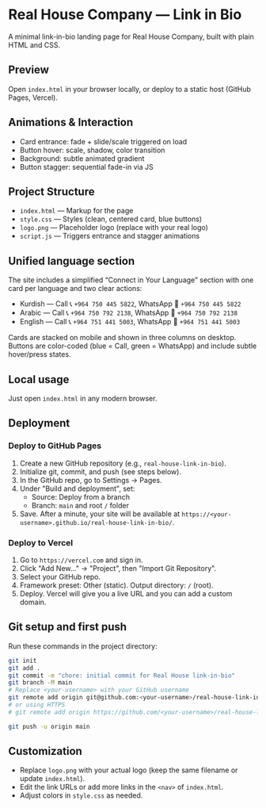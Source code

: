 # Real House Company — Link in Bio

A minimal link-in-bio landing page for Real House Company, built with plain HTML and CSS.

## Preview
Open `index.html` in your browser locally, or deploy to a static host (GitHub Pages, Vercel).

## Animations & Interaction
- Card entrance: fade + slide/scale triggered on load
- Button hover: scale, shadow, color transition
- Background: subtle animated gradient
- Button stagger: sequential fade-in via JS

## Project Structure
- `index.html` — Markup for the page
- `style.css` — Styles (clean, centered card, blue buttons)
- `logo.png` — Placeholder logo (replace with your real logo)
- `script.js` — Triggers entrance and stagger animations

## Unified language section
The site includes a simplified “Connect in Your Language” section with one card per language and two clear actions:

- Kurdish — Call 📞 `+964 750 445 5822`, WhatsApp 💬 `+964 750 445 5822`
- Arabic — Call 📞 `+964 750 792 2138`, WhatsApp 💬 `+964 750 792 2138`
- English — Call 📞 `+964 751 441 5003`, WhatsApp 💬 `+964 751 441 5003`

Cards are stacked on mobile and shown in three columns on desktop. Buttons are color-coded (blue = Call, green = WhatsApp) and include subtle hover/press states.

## Local usage
Just open `index.html` in any modern browser.

## Deployment

### Deploy to GitHub Pages
1. Create a new GitHub repository (e.g., `real-house-link-in-bio`).
2. Initialize git, commit, and push (see steps below).
3. In the GitHub repo, go to Settings → Pages.
4. Under "Build and deployment", set:
   - Source: Deploy from a branch
   - Branch: `main` and root `/` folder
5. Save. After a minute, your site will be available at `https://<your-username>.github.io/real-house-link-in-bio/`.

### Deploy to Vercel
1. Go to `https://vercel.com` and sign in.
2. Click "Add New…" → "Project", then "Import Git Repository".
3. Select your GitHub repo.
4. Framework preset: Other (static). Output directory: `/` (root).
5. Deploy. Vercel will give you a live URL and you can add a custom domain.

## Git setup and first push
Run these commands in the project directory:

```bash
git init
git add .
git commit -m "chore: initial commit for Real House link-in-bio"
git branch -M main
# Replace <your-username> with your GitHub username
git remote add origin git@github.com:<your-username>/real-house-link-in-bio.git
# or using HTTPS
# git remote add origin https://github.com/<your-username>/real-house-link-in-bio.git

git push -u origin main
```

## Customization
- Replace `logo.png` with your actual logo (keep the same filename or update `index.html`).
- Edit the link URLs or add more links in the `<nav>` of `index.html`.
- Adjust colors in `style.css` as needed.